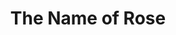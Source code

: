 ---
    layout: /isi/jurnal.njk
    title : 'The Name of Rose'
    coverImg : 'https://ik.imagekit.io/hjse9uhdjqd/tr:n-cover/buku/theNameofRose_1ED96afur.jpg'
    penulis: 'Umberto Eco'
    tags: baca
---